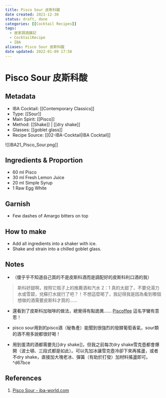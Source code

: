 ```yaml
---
title: Pisco Sour 皮斯科酸
date created: 2021-12-30
status: draft, done
categories: [[Cocktail Recipes]]
tags:
  - 居家調酒雜記
  - CocktailRecipe
  - IBA
aliases: Pisco Sour 皮斯科酸
date updated: 2022-01-09 17:58
---
```


# Pisco Sour 皮斯科酸

## Metadata

- IBA Cocktail: [[Contemporary Classics]]
- Type: [[Sour]]
- Main Spirit: [[Pisco]]
- Method: [[Shake]] | [[dry shake]]
- Glasses: [[goblet glass]]
- Recipe Source: [[02-IBA-Cocktail|IBA Cocktail]]

![[IBA21_Pisco_Sour.png]]

## Ingredients & Proportion

- 60 ml Pisco
- 30 ml Fresh Lemon Juice
- 20 ml Simple Syrup
- 1 Raw Egg White

## Garnish

- Few dashes of Amargo bitters on top

## How to make

- Add all ingredients into a shaker with ice.
- Shake and strain into a chilled goblet glass.

## Notes

- （傻乎乎不知道自己買的不是皮斯科酒而是調配好的皮斯科利口酒的我）
>斯科好甜啊，按照它瓶子上的推薦酒和汽水 2：1 真的太甜了，不要兌湯力水或雪碧，兌蘇打水就行了吧？！不想這麼喝了，我記得我是因為看到哪個想做的酒需要皮斯科才買的……

- 還看到了皮斯科加咖啡的做法，總覺得有點詭異…… [Piscoffee](https://en.wikipedia.org/wiki/Piscoffee) 這名字蠻有意思！

- pisco sour用到的pisco酒（秘魯產）能聞到很強烈的發酵葡萄香氣，sour類的酒不用多說都很好喝！  

- 用到蛋清的酒都需要先[[dry shake]]，但我之前每次dry shake雪克壺都會爆開（波士頓、三段式都是如此）。可以先加冰讓雪克壺冷卻下來再搖盪，或者不dry shake，直接加大塊老冰、彈簧（有助於打發）加材料搖盪即可。 ^d67bce

## References

1. [Pisco Sour - iba-world.com](https://iba-world.com/pisco-sour/)
